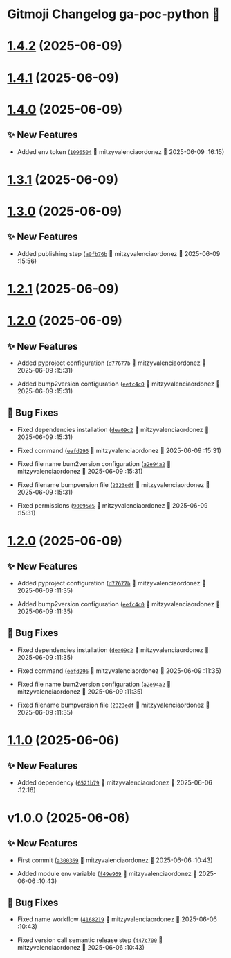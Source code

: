 # Gitmoji Changelog ga-poc-python 🎈

# [1.4.2](https://github.com/MitVo/ga-poc-python/compare/1.4.1...1.4.2) (2025-06-09)

# [1.4.1](https://github.com/MitVo/ga-poc-python/compare/1.4.0...1.4.1) (2025-06-09)

# [1.4.0](https://github.com/MitVo/ga-poc-python/compare/1.3.1...1.4.0) (2025-06-09)

## ✨ New Features
-  Added env token ([`1096504`](https://github.com/MitVo/ga-poc-python/commits/1096504) 👷 mitzyvalenciaordonez &#x1F4C5; 2025-06-09 :16:15)

# [1.3.1](https://github.com/MitVo/ga-poc-python/compare/1.3.0...1.3.1) (2025-06-09)

# [1.3.0](https://github.com/MitVo/ga-poc-python/compare/1.2.1...1.3.0) (2025-06-09)

## ✨ New Features
-  Added publishing step ([`a0fb76b`](https://github.com/MitVo/ga-poc-python/commits/a0fb76b) 👷 mitzyvalenciaordonez &#x1F4C5; 2025-06-09 :15:56)

# [1.2.1](https://github.com/MitVo/ga-poc-python/compare/1.2.0...1.2.1) (2025-06-09)

# [1.2.0](https://github.com/MitVo/ga-poc-python/compare/1.1.0...1.2.0) (2025-06-09)

## ✨ New Features
-  Added pyproject configuration ([`d77677b`](https://github.com/MitVo/ga-poc-python/commits/d77677b) 👷 mitzyvalenciaordonez &#x1F4C5; 2025-06-09 :15:31)

-  Added bump2version configuration ([`eefc4c0`](https://github.com/MitVo/ga-poc-python/commits/eefc4c0) 👷 mitzyvalenciaordonez &#x1F4C5; 2025-06-09 :15:31)

## 🐛 Bug Fixes
- Fixed dependencies installation ([`dea09c2`](https://github.com/MitVo/ga-poc-python/commits/dea09c2) 👷 mitzyvalenciaordonez &#x1F4C5; 2025-06-09 :15:31)

-  Fixed command ([`eefd296`](https://github.com/MitVo/ga-poc-python/commits/eefd296) 👷 mitzyvalenciaordonez &#x1F4C5; 2025-06-09 :15:31)

-  Fixed file name bum2version configuration ([`a2e94a2`](https://github.com/MitVo/ga-poc-python/commits/a2e94a2) 👷 mitzyvalenciaordonez &#x1F4C5; 2025-06-09 :15:31)

-  Fixed filename bumpversion file ([`2323edf`](https://github.com/MitVo/ga-poc-python/commits/2323edf) 👷 mitzyvalenciaordonez &#x1F4C5; 2025-06-09 :15:31)

-  Fixed permissions ([`90095e5`](https://github.com/MitVo/ga-poc-python/commits/90095e5) 👷 mitzyvalenciaordonez &#x1F4C5; 2025-06-09 :15:31)

# [1.2.0](https://github.com/MitVo/ga-poc-python/compare/1.1.0...1.2.0) (2025-06-09)

## ✨ New Features
-  Added pyproject configuration ([`d77677b`](https://github.com/MitVo/ga-poc-python/commits/d77677b) 👷 mitzyvalenciaordonez &#x1F4C5; 2025-06-09 :11:35)

-  Added bump2version configuration ([`eefc4c0`](https://github.com/MitVo/ga-poc-python/commits/eefc4c0) 👷 mitzyvalenciaordonez &#x1F4C5; 2025-06-09 :11:35)

## 🐛 Bug Fixes
- Fixed dependencies installation ([`dea09c2`](https://github.com/MitVo/ga-poc-python/commits/dea09c2) 👷 mitzyvalenciaordonez &#x1F4C5; 2025-06-09 :11:35)

-  Fixed command ([`eefd296`](https://github.com/MitVo/ga-poc-python/commits/eefd296) 👷 mitzyvalenciaordonez &#x1F4C5; 2025-06-09 :11:35)

-  Fixed file name bum2version configuration ([`a2e94a2`](https://github.com/MitVo/ga-poc-python/commits/a2e94a2) 👷 mitzyvalenciaordonez &#x1F4C5; 2025-06-09 :11:35)

-  Fixed filename bumpversion file ([`2323edf`](https://github.com/MitVo/ga-poc-python/commits/2323edf) 👷 mitzyvalenciaordonez &#x1F4C5; 2025-06-09 :11:35)

# [1.1.0](https://github.com/MitVo/ga-poc-python/compare/1.0.0...1.1.0) (2025-06-06)

## ✨ New Features
-  Added dependency ([`6521b79`](https://github.com/MitVo/ga-poc-python/commits/6521b79) 👷 mitzyvalenciaordonez &#x1F4C5; 2025-06-06 :12:16)

# v1.0.0 (2025-06-06)

## ✨ New Features
-  First commit ([`a300369`](https://github.com/MitVo/ga-poc-python/commits/a300369) 👷 mitzyvalenciaordonez &#x1F4C5; 2025-06-06 :10:43)

-  Added module env variable ([`f49e969`](https://github.com/MitVo/ga-poc-python/commits/f49e969) 👷 mitzyvalenciaordonez &#x1F4C5; 2025-06-06 :10:43)

## 🐛 Bug Fixes
- Fixed name workflow ([`4168219`](https://github.com/MitVo/ga-poc-python/commits/4168219) 👷 mitzyvalenciaordonez &#x1F4C5; 2025-06-06 :10:43)

-  Fixed version call semantic release step ([`447c700`](https://github.com/MitVo/ga-poc-python/commits/447c700) 👷 mitzyvalenciaordonez &#x1F4C5; 2025-06-06 :10:43)
